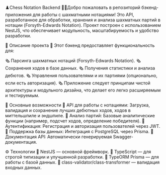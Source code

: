 ♟️Chess Notation Backend
👋🏼Добро пожаловать в репозиторий бэкенд-приложения для работы с шахматными нотациями! Это API, разработанное для обработки, хранения и анализа шахматных партий в нотации (Forsyth-Edwards Notation). Проект построен с использованием NestJS, что обеспечивает модульность, масштабируемость и удобство разработки.

📡 Описание проекта
📌 Этот бэкенд предоставляет функциональность для:


🗞 Парсинга шахматных нотаций (Forsyth-Edwards Notation).
🗞 Сохранения ходов в базе данных.
🗞 Получения статистики и анализа дебютов.
🗞 Управления пользователями и их партиями (опционально, если есть авторизация).
🗞 Приложение следует принципам чистой архитектуры и модульного дизайна, что делает его легко расширяемым и тестируемым.

🔩 Основные возможности
📘 API для работы с нотациями: Загрузка, валидация и сохранение лучших дебютных ходов, ходов в миттельшпиле и эндшпиле.
📘 Анализ партий: Базовые аналитические функции (например, подсчет ходов, определение победителя).
📘 Аутентификация: Регистрация и авторизация пользователей через JWT.
📘 Поддержка базы данных: Интеграция с PostgreSQL через Prisma.
📘 Документация API: Автоматически генерируемая Swagger-документация.


⚙️ Технологии
📀 NestJS — основной фреймворк.
📀 TypeScript — для строгой типизации и улучшенной разработки.
📀 TypeORM Prisma — для работы с базой данных.
📀 class-validator/class-transformer — валидация входных данных.
